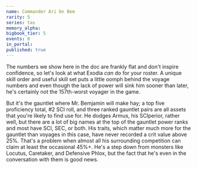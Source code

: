```yaml
---
name: Commander Ari bn Bem
rarity: 5
series: tas
memory_alpha:
bigbook_tier: 5
events: 0
in_portal:
published: true
---
```


The numbers we show here in the doc are frankly flat and don't inspire confidence, so let's look at what Exodia _can_ do for your roster. A unique skill order and useful skill set puts a little oomph behind the voyage numbers and even though the lack of power will sink him sooner than later, he's certainly not the 157th-worst voyager in the game.

But it's the gauntlet where Mr. Bemjamin will make hay; a top five proficiency total, #2 SCI roll, and three ranked gauntlet pairs are all assets that you're likely to find use for. He dodges Armus, his SCIperior, rather well, but there are a lot of big names at the top of the gauntlet power ranks and most have SCI, SEC, or both. His traits, which matter much more for the gauntlet than voyages in this case, have never recorded a crit value above 25%. That's a problem when almost all his surrounding competition can claim at least the occasional 45%+. He's a step down from monsters like Locutus, Caretaker, and Defensive Phlox, but the fact that he's even in the conversation with them is good news.
